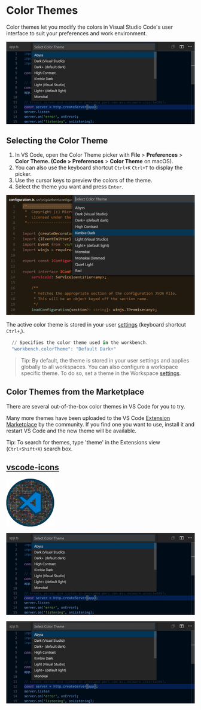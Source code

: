 # Color Themes

Color themes let you modify the colors in Visual Studio Code's user interface to suit your preferences and work environment.

![alt text](https://github.com/Onemanwolf/visual-studio-2019/blob/master/VisualStudioCode2019_Getting_Started/docs/Images/Themes/themes_hero.gif?raw=true "Request Pipeline")

## Selecting the Color Theme

1. In VS Code, open the Color Theme picker with **File** > **Preferences** > **Color Theme. (Code > Preferences** > **Color Theme** on macOS).
2. You can also use the keyboard shortcut `Ctrl+K` `Ctrl+T` to display the picker.
3. Use the cursor keys to preview the colors of the theme.
4. Select the theme you want and press `Enter`.


![alt text](https://github.com/Onemanwolf/visual-studio-2019/blob/master/VisualStudioCode2019_Getting_Started/docs/Images/Themes/colorthemes.png?raw=true "Request Pipeline")

The active color theme is stored in your user [settings](https://code.visualstudio.com/docs/getstarted/settings) (keyboard shortcut `Ctrl+`,).

```powershell
  // Specifies the color theme used in the workbench.
  "workbench.colorTheme": "Default Dark+"
```  
>Tip: By default, the theme is stored in your user settings and applies globally to all workspaces. You can also configure a workspace specific theme. To do so, set a theme in the Workspace [settings](https://code.visualstudio.com/docs/getstarted/settings#_creating-user-and-workspace-settings).

## Color Themes from the Marketplace

There are several out-of-the-box color themes in VS Code for you to try.

Many more themes have been uploaded to the VS Code [Extension Marketplace](https://code.visualstudio.com/docs/editor/extension-gallery) by the community. If you find one you want to use, install it and restart VS Code and the new theme will be available.

Tip: To search for themes, type 'theme' in the Extensions view (`Ctrl+Shift+X`) search box.


## [vscode-icons](https://marketplace.visualstudio.com/items?itemName=vscode-icons-team.vscode-icons)

[![alt text](https://github.com/Onemanwolf/visual-studio-2019/blob/master/VisualStudioCode2019_Getting_Started/docs/Images/Themes/ExtensionIcons/Microsoft.VisualStudio.Services.Icons.Default.png?raw=true "Request Pipeline")](https://marketplace.visualstudio.com/items?itemName=vscode-icons-team.vscode-icons)


![alt text](https://github.com/Onemanwolf/visual-studio-2019/blob/master/VisualStudioCode2019_Getting_Started/docs/Images/Themes/themes_hero.gif?raw=true "Request Pipeline")

![alt text](https://github.com/Onemanwolf/visual-studio-2019/blob/master/VisualStudioCode2019_Getting_Started/docs/Images/Themes/themes_hero.gif?raw=true "Request Pipeline")